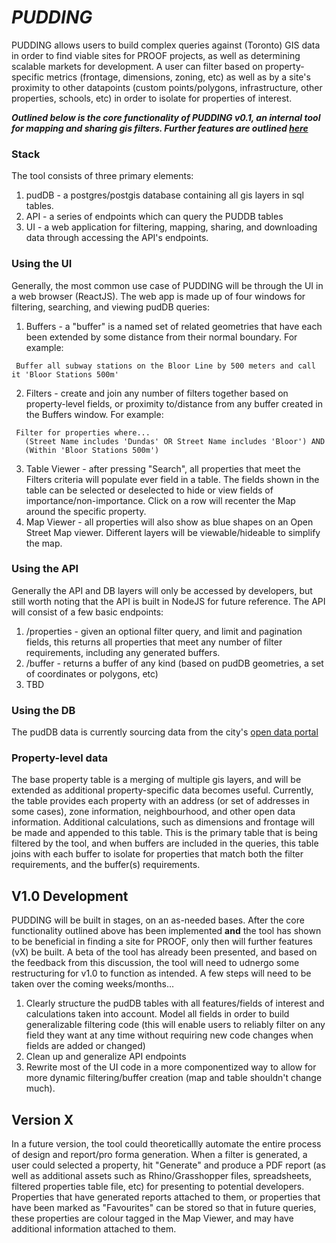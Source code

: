 # *PUDDING*
PUDDING allows users to build complex queries against (Toronto) GIS data in order to find viable sites for PROOF projects, as well as determining scalable markets for development. A user can filter based on property-specific metrics (frontage, dimensions, zoning, etc) as well as by a site's proximity to other datapoints (custom points/polygons, infrastructure, other properties, schools, etc) in order to isolate for properties of interest.

***Outlined below is the core functionality of PUDDING v0.1, an internal tool for mapping and sharing gis filters. Further features are outlined [here](#version-x)***

### Stack

The tool consists of three primary elements:
  1. pudDB - a postgres/postgis database containing all gis layers in sql tables. 
  2. API - a series of endpoints which can query the PUDDB tables
  3. UI - a web application for filtering, mapping, sharing, and downloading data through accessing the API's endpoints.

### Using the UI

Generally, the most common use case of PUDDING will be through the UI in a web browser (ReactJS). The web app is made up of four windows for filtering, searching, and viewing pudDB queries:
  1. Buffers - a "buffer" is a named set of related geometries that have each been extended by some distance from their normal boundary. For example:
   
   ```
    Buffer all subway stations on the Bloor Line by 500 meters and call it 'Bloor Stations 500m'
   ```
    
  2. Filters - create and join any number of filters together based on property-level fields, or proximity to/distance from any buffer created in the Buffers window. For example:
   
   ```
    Filter for properties where...
      (Street Name includes 'Dundas' OR Street Name includes 'Bloor') AND
      (Within 'Bloor Stations 500m')
   ```
    
  3. Table Viewer - after pressing "Search", all properties that meet the Filters criteria will populate ever field in a table. The fields shown in the table can be selected or deselected to hide or view fields of importance/non-importance. Click on a row will recenter the Map around the specific property.
  4. Map Viewer - all properties will also show as blue shapes on an Open Street Map viewer. Different layers will be viewable/hideable to simplify the map.

### Using the API
Generally the API and DB layers will only be accessed by developers, but still worth noting that the API is built in NodeJS for future reference. The API will consist of a few basic endpoints:
  1. /properties - given an optional filter query, and limit and pagination fields, this returns all properties that meet any number of filter requirements, including any generated buffers.
  2. /buffer - returns a buffer of any kind (based on pudDB geometries, a set of coordinates or polygons, etc)
  3. TBD

### Using the DB
The pudDB data is currently sourcing data from the city's [open data portal](https://open.toronto.ca/catalogue/)

### Property-level data
The base property table is a merging of multiple gis layers, and will be extended as additional property-specific data becomes useful. Currently, the table provides each property with an address (or set of addresses in some cases), zone information, neighbourhood, and other open data information. Additional calculations, such as dimensions and frontage will be made and appended to this table. This is the primary table that is being filtered by the tool, and when buffers are included in the queries, this table joins with each buffer to isolate for properties that match both the filter requirements, and the buffer(s) requirements.

## V1.0 Development
PUDDING will be built in stages, on an as-needed bases. After the core functionality outlined above has been implemented **and** the tool has shown to be beneficial in finding a site for PROOF, only then will further features (vX) be built.
A beta of the tool has already been presented, and based on the feedback from this discussion, the tool will need to udnergo some restructuring for v1.0 to function as intended. A few steps will need to be taken over the coming weeks/months...
  1. Clearly structure the pudDB tables with all features/fields of interest and calculations taken into account. Model all fields in order to build generalizable filtering code (this will enable users to reliably filter on any field they want at any time without requiring new code changes when fields are added or changed)
  2. Clean up and generalize API endpoints
  3. Rewrite most of the UI code in a more componentized way to allow for more dynamic filtering/buffer creation (map and table shouldn't change much).

## Version X
In a future version, the tool could theoreticallly automate the entire process of design and report/pro forma generation. When a filter is generated, a user could selected a property, hit "Generate" and produce a PDF report (as well as additional assets such as Rhino/Grasshopper files, spreadsheets, filtered properties table file, etc) for presenting to potential developers. Properties that have generated reports attached to them, or properties that have been marked as "Favourites" can be stored so that in future queries, these properties are colour tagged in the Map Viewer, and may have additional information attached to them.
